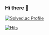 ### Hi there 👋

[![Solved.ac Profile](http://mazassumnida.wtf/api/v2/generate_badge?boj=ddingmin)](https://solved.ac/ddingmin/)

[![Hits](https://hits.seeyoufarm.com/api/count/incr/badge.svg?url=https%3A%2F%2Fgithub.com%2Fddingmin%2Fhit-counter&count_bg=%23268C67&title_bg=%23555555&icon=&icon_color=%23963C3C&title=hits&edge_flat=true)](https://hits.seeyoufarm.com)



<!--
**ddingmin/ddingmin** is a ✨ _special_ ✨ repository because its `README.md` (this file) appears on your GitHub profile.

Here are some ideas to get you started:

- 🔭 I’m currently working on ...
- 🌱 I’m currently learning ...
- 👯 I’m looking to collaborate on ...
- 🤔 I’m looking for help with ...
- 💬 Ask me about ...
- 📫 How to reach me: ...
- 😄 Pronouns: ...
- ⚡ Fun fact: ...
-->
